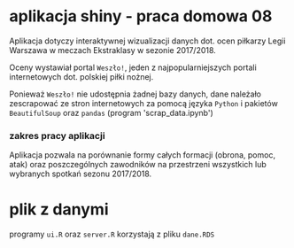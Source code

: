 # aplikacja shiny - praca domowa 08

Aplikacja dotyczy interaktywnej wizualizacji danych dot. ocen piłkarzy Legii Warszawa w meczach
Ekstraklasy w sezonie 2017/2018.

Oceny wystawiał portal `Weszło!`, jeden z najpopularniejszych portali internetowych
dot. polskiej piłki nożnej.

Ponieważ `Weszło!` nie udostępnia żadnej bazy danych, dane należało zescrapować ze stron internetowych
za pomocą języka `Python` i pakietów `BeautifulSoup` oraz `pandas` (program 'scrap_data.ipynb')

### zakres pracy aplikacji

Aplikacja pozwala na porównanie formy całych formacji (obrona, pomoc, atak) oraz poszczególnych zawodników
na przestrzeni wszystkich lub wybranych spotkań sezonu 2017/2018.

# plik z danymi

programy `ui.R` oraz `server.R` korzystają z pliku `dane.RDS`
